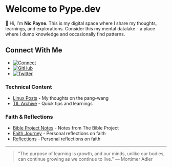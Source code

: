 # Welcome to Pype.dev

👋 Hi, I'm **Nic Payne**. This is my digital space where I share my thoughts, learnings, and explorations. Consider this my mental datalake - a place where I dump knowledge and occasionally find patterns.

## Connect With Me

- [![Connect](https://img.shields.io/badge/Connect-DigitalHarbor-green?style=flat-square&logo=boat)](https://mydigitalharbor.com/pypeaday)
- [![GitHub](https://img.shields.io/badge/GitHub-pypeaday-black?style=flat-square&logo=github)](https://github.com/pypeaday)
- [![Twitter](https://img.shields.io/badge/Twitter-pypeaday-blue?style=flat-square&logo=x)](https://twitter.com/pypeaday)



### Technical Content
- [Linux Posts](/linux) - My thoughts on the pang-wang
- [TIL Archive](/til) - Quick tips and learnings

### Faith & Reflections
- [Bible Project Notes](/bible-project) - Notes from The Bible Project
- [Faith Journey](/faith) - Personal reflections on faith
- [Reflections](/reflections) - Personal reflections on faith

---

> "The purpose of learning is growth, and our minds, unlike our bodies, can continue growing as we continue to live." — Mortimer Adler
